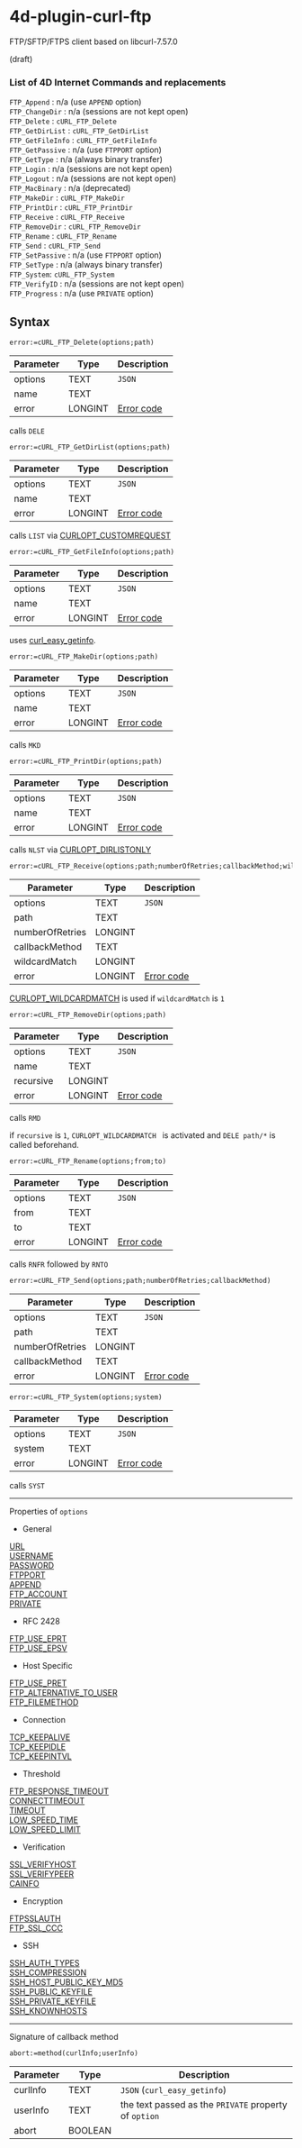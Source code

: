 # 4d-plugin-curl-ftp
FTP/SFTP/FTPS client based on libcurl-7.57.0

(draft)

### List of 4D Internet Commands and replacements

``FTP_Append`` :  n/a (use ``APPEND`` option)    
``FTP_ChangeDir`` : n/a (sessions are not kept open)  
``FTP_Delete`` : ``cURL_FTP_Delete``  
``FTP_GetDirList`` : ``cURL_FTP_GetDirList``  
``FTP_GetFileInfo`` : ``cURL_FTP_GetFileInfo``  
``FTP_GetPassive`` : n/a (use ``FTPPORT`` option)  
``FTP_GetType`` : n/a (always binary transfer)  
``FTP_Login`` : n/a (sessions are not kept open)  
``FTP_Logout`` : n/a (sessions are not kept open)  
``FTP_MacBinary`` : n/a (deprecated)  
``FTP_MakeDir`` : ``cURL_FTP_MakeDir``  
``FTP_PrintDir`` : ``cURL_FTP_PrintDir``  
``FTP_Receive`` : ``cURL_FTP_Receive``  
``FTP_RemoveDir`` : ``cURL_FTP_RemoveDir``    
``FTP_Rename`` : ``cURL_FTP_Rename``  
``FTP_Send`` : ``cURL_FTP_Send``  
``FTP_SetPassive`` : n/a (use ``FTPPORT`` option)  
``FTP_SetType`` : n/a (always binary transfer)   
``FTP_System``: ``cURL_FTP_System``  
``FTP_VerifyID`` : n/a (sessions are not kept open)   
``FTP_Progress`` : n/a (use ``PRIVATE`` option)   

## Syntax

```
error:=cURL_FTP_Delete(options;path)
```

Parameter|Type|Description
------------|------------|----
options|TEXT|``JSON``
name|TEXT|
error|LONGINT|[Error code](https://curl.haxx.se/libcurl/c/libcurl-errors.html)

calls ``DELE``

```
error:=cURL_FTP_GetDirList(options;path)
```

Parameter|Type|Description
------------|------------|----
options|TEXT|``JSON``
name|TEXT|
error|LONGINT|[Error code](https://curl.haxx.se/libcurl/c/libcurl-errors.html)

calls ``LIST`` via [CURLOPT_CUSTOMREQUEST](https://curl.haxx.se/libcurl/c/CURLOPT_CUSTOMREQUEST.html)

```
error:=cURL_FTP_GetFileInfo(options;path)
```

Parameter|Type|Description
------------|------------|----
options|TEXT|``JSON``
name|TEXT|
error|LONGINT|[Error code](https://curl.haxx.se/libcurl/c/libcurl-errors.html)

uses [curl_easy_getinfo](https://curl.haxx.se/libcurl/c/curl_easy_getinfo.html).

```
error:=cURL_FTP_MakeDir(options;path)
```

Parameter|Type|Description
------------|------------|----
options|TEXT|``JSON``
name|TEXT|
error|LONGINT|[Error code](https://curl.haxx.se/libcurl/c/libcurl-errors.html)

calls ``MKD``

```
error:=cURL_FTP_PrintDir(options;path)
```

Parameter|Type|Description
------------|------------|----
options|TEXT|``JSON``
name|TEXT|
error|LONGINT|[Error code](https://curl.haxx.se/libcurl/c/libcurl-errors.html)

calls ``NLST`` via [CURLOPT_DIRLISTONLY](https://curl.haxx.se/libcurl/c/CURLOPT_DIRLISTONLY.html)

```
error:=cURL_FTP_Receive(options;path;numberOfRetries;callbackMethod;wildcardMatch)
```

Parameter|Type|Description
------------|------------|----
options|TEXT|``JSON``
path|TEXT|
numberOfRetries|LONGINT|
callbackMethod|TEXT|
wildcardMatch|LONGINT|
error|LONGINT|[Error code](https://curl.haxx.se/libcurl/c/libcurl-errors.html)

[CURLOPT_WILDCARDMATCH](https://curl.haxx.se/libcurl/c/CURLOPT_WILDCARDMATCH.html) is used if ``wildcardMatch`` is ``1``

```
error:=cURL_FTP_RemoveDir(options;path)
```

Parameter|Type|Description
------------|------------|----
options|TEXT|``JSON``
name|TEXT|
recursive|LONGINT|
error|LONGINT|[Error code](https://curl.haxx.se/libcurl/c/libcurl-errors.html)

calls ``RMD``

if ``recursive`` is ``1``, ``CURLOPT_WILDCARDMATCH `` is activated and ``DELE path/*`` is called beforehand.

```
error:=cURL_FTP_Rename(options;from;to)
```

Parameter|Type|Description
------------|------------|----
options|TEXT|``JSON``
from|TEXT|
to|TEXT|
error|LONGINT|[Error code](https://curl.haxx.se/libcurl/c/libcurl-errors.html)

calls ``RNFR`` followed by ``RNTO``


```
error:=cURL_FTP_Send(options;path;numberOfRetries;callbackMethod)
```

Parameter|Type|Description
------------|------------|----
options|TEXT|``JSON``
path|TEXT|
numberOfRetries|LONGINT|
callbackMethod|TEXT|
error|LONGINT|[Error code](https://curl.haxx.se/libcurl/c/libcurl-errors.html)

```
error:=cURL_FTP_System(options;system)
```

Parameter|Type|Description
------------|------------|----
options|TEXT|``JSON``
system|TEXT|
error|LONGINT|[Error code](https://curl.haxx.se/libcurl/c/libcurl-errors.html)

calls ``SYST``

---

Properties of ``options``

* General

[URL](https://curl.haxx.se/libcurl/c/CURLOPT_URL.html)  
[USERNAME](https://curl.haxx.se/libcurl/c/CURLOPT_USERNAME.html)  
[PASSWORD](https://curl.haxx.se/libcurl/c/CURLOPT_PASSWORD.html)  
[FTPPORT](https://curl.haxx.se/libcurl/c/CURLOPT_FTPPORT.html)  
[APPEND](https://curl.haxx.se/libcurl/c/CURLOPT_APPEND.html)  
[FTP_ACCOUNT](https://curl.haxx.se/libcurl/c/CURLOPT_FTP_ACCOUNT.html)  
[PRIVATE](https://curl.haxx.se/libcurl/c/CURLOPT_PRIVATE.html)  

* RFC 2428

[FTP_USE_EPRT](https://curl.haxx.se/libcurl/c/CURLOPT_FTP_USE_EPRT.html)  
[FTP_USE_EPSV](https://curl.haxx.se/libcurl/c/CURLOPT_FTP_USE_EPSV.html)  

* Host Specific

[FTP_USE_PRET](https://curl.haxx.se/libcurl/c/CURLOPT_FTP_USE_PRET.html)  
[FTP_ALTERNATIVE_TO_USER](https://curl.haxx.se/libcurl/c/CURLOPT_FTP_ALTERNATIVE_TO_USER.html)  
[FTP_FILEMETHOD](https://curl.haxx.se/libcurl/c/CURLOPT_FTP_FILEMETHOD.html)

* Connection

[TCP_KEEPALIVE](https://curl.haxx.se/libcurl/c/CURLOPT_TCP_KEEPALIVE.html)  
[TCP_KEEPIDLE](https://curl.haxx.se/libcurl/c/CURLOPT_TCP_KEEPIDLE.html)  
[TCP_KEEPINTVL](https://curl.haxx.se/libcurl/c/CURLOPT_TCP_KEEPINTVL.html)  

* Threshold

[FTP_RESPONSE_TIMEOUT](https://curl.haxx.se/libcurl/c/CURLOPT_FTP_RESPONSE_TIMEOUT.html)  
[CONNECTTIMEOUT](https://curl.haxx.se/libcurl/c/CURLOPT_CONNECTTIMEOUT.html)  
[TIMEOUT](https://curl.haxx.se/libcurl/c/CURLOPT_TIMEOUT.html)  
[LOW_SPEED_TIME](https://curl.haxx.se/libcurl/c/CURLOPT_LOW_SPEED_TIME.html)  
[LOW_SPEED_LIMIT](https://curl.haxx.se/libcurl/c/CURLOPT_LOW_SPEED_LIMIT.html)  

* Verification

[SSL_VERIFYHOST](https://curl.haxx.se/libcurl/c/CURLOPT_SSL_VERIFYHOST.html)  
[SSL_VERIFYPEER](https://curl.haxx.se/libcurl/c/CURLOPT_SSL_VERIFYPEER.html)  
[CAINFO](https://curl.haxx.se/libcurl/c/CURLOPT_CAINFO.html)  

* Encryption

[FTPSSLAUTH](https://curl.haxx.se/libcurl/c/CURLOPT_FTPSSLAUTH.html)  
[FTP_SSL_CCC](https://curl.haxx.se/libcurl/c/CURLOPT_FTP_SSL_CCC.html)  

* SSH

[SSH_AUTH_TYPES](https://curl.haxx.se/libcurl/c/CURLOPT_SSH_AUTH_TYPES.html)  
[SSH_COMPRESSION](https://curl.haxx.se/libcurl/c/CURLOPT_SSH_COMPRESSION.html)  
[SSH_HOST_PUBLIC_KEY_MD5](https://curl.haxx.se/libcurl/c/CURLOPT_SSH_HOST_PUBLIC_KEY_MD5.html)  
[SSH_PUBLIC_KEYFILE](https://curl.haxx.se/libcurl/c/CURLOPT_SSH_PUBLIC_KEYFILE.html)  
[SSH_PRIVATE_KEYFILE](https://curl.haxx.se/libcurl/c/CURLOPT_SSH_PRIVATE_KEYFILE.html)  
[SSH_KNOWNHOSTS](https://curl.haxx.se/libcurl/c/CURLOPT_SSH_KNOWNHOSTS.html)

---

Signature of callback method

```
abort:=method(curlInfo;userInfo)
```

Parameter|Type|Description
------------|------------|----
curlInfo|TEXT|``JSON`` (``curl_easy_getinfo``)
userInfo|TEXT|the text passed as the ``PRIVATE`` property of ``option``
abort|BOOLEAN|
